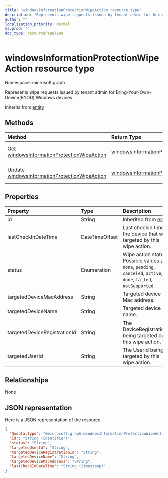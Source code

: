 ```yaml
---
title: "windowsInformationProtectionWipeAction resource type"
description: "Represents wipe requests issued by tenant admin for Bring-Your-Own-Device(BYOD) Windows devices."
author: ""
localization_priority: Normal
ms.prod: ""
doc_type: resourcePageType
---
```


# windowsInformationProtectionWipeAction resource type


Namespace: microsoft.graph

Represents wipe requests issued by tenant admin for Bring-Your-Own-Device(BYOD) Windows devices.


Inherits from [entity](../resources/entity.md)

## Methods
|Method|Return Type|Description|
|:---|:---|:---|
|[Get windowsInformationProtectionWipeAction](../api/windowsinformationprotectionwipeaction-get.md)|[windowsInformationProtectionWipeAction](../resources/windowsinformationprotectionwipeaction.md)|Read properties and relationships of the [windowsInformationProtectionWipeAction](../resources/windowsinformationprotectionwipeaction.md) object.|
|[Update windowsInformationProtectionWipeAction](../api/windowsinformationprotectionwipeaction-update.md)|[windowsInformationProtectionWipeAction](../resources/windowsinformationprotectionwipeaction.md)|Update the properties of a [windowsInformationProtectionWipeAction](../resources/windowsinformationprotectionwipeaction.md) object.|

## Properties
|Property|Type|Description|
|:---|:---|:---|
|id|String| Inherited from [entity](../resources/entity.md)|
|lastCheckInDateTime|DateTimeOffset|Last checkin time of the device that was targeted by this wipe action.|
|status|Enumeration|Wipe action status. Possible values are: `none`, `pending`, `canceled`, `active`, `done`, `failed`, `notSupported`.|
|targetedDeviceMacAddress|String|Targeted device Mac address.|
|targetedDeviceName|String|Targeted device name.|
|targetedDeviceRegistrationId|String|The DeviceRegistrationId being targeted by this wipe action.|
|targetedUserId|String|The UserId being targeted by this wipe action.|

## Relationships
None

## JSON representation
Here is a JSON representation of the resource.
<!-- {
  "blockType": "resource",
  "keyProperty": "id",
  "@odata.type": "microsoft.graph.windowsInformationProtectionWipeAction",
  "baseType": "microsoft.graph.entity",
  "openType": false
}
-->
``` json
{
  "@odata.type": "#microsoft.graph.windowsInformationProtectionWipeAction",
  "id": "String (identifier)",
  "status": "String",
  "targetedUserId": "String",
  "targetedDeviceRegistrationId": "String",
  "targetedDeviceName": "String",
  "targetedDeviceMacAddress": "String",
  "lastCheckInDateTime": "String (timestamp)"
}
```

